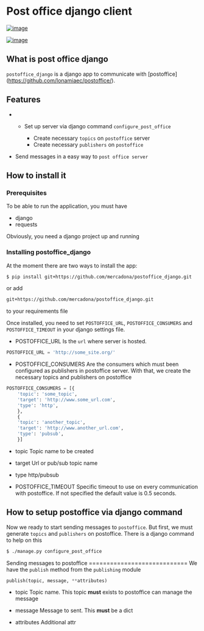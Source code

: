 # Post office django client

[![image](https://circleci.com/gh/mercadona/postoffice_django/tree/master.svg?style=svg)](https://circleci.com/gh/mercadona/postoffice_django/tree/master)

[![image](https://badge.fury.io/py/postoffice-django.svg)](https://badge.fury.io/py/postoffice-django)

## What is post office django

`postoffice_django` is a django app to
communicate with
\[postoffice\](<https://github.com/lonamiaec/postoffice/>).

## Features

  -   - Set up server via django command
        `configure_post_office`

          - Create necessary `topics` on
            `postoffice` server
          - Create necessary `publishers`
            on `postoffice`

  - Send messages in a easy way to `post office
    server`

## How to install it

### Prerequisites

To be able to run the application, you must have

  - django
  - requests

Obviously, you need a django project up and running

### Installing postoffice_django

At the moment there are two ways to install the app:

``` bash
$ pip install git+https://github.com/mercadona/postoffice_django.git
```

or add

``` txt
git+https://github.com/mercadona/postoffice_django.git
```

to your requirements file

Once installed, you need to set
`POSTOFFICE_URL`,
`POSTOFFICE_CONSUMERS` and
`POSTOFFICE_TIMEOUT` in your django
settings file.

  - POSTOFFICE_URL
    Is the `url` where server is hosted.


```python
POSTOFFICE_URL = 'http://some_site.org/'
```

  - POSTOFFICE_CONSUMERS
    Are the consumers which must been configured as publishers in
    postoffice server. With that, we create the necessary topics and
    publishers on postoffice


```python
POSTOFFICE_CONSUMERS = [{
    'topic': 'some_topic',
    'target': 'http://www.some_url.com',
    'type': 'http',
    },
    {
    'topic': 'another_topic',
    'target': 'http://www.another_url.com',
    'type': 'pubsub',
    }]
```

  - topic
    Topic name to be created

  - target
    Url or pub/sub topic name

  - type
    http/pubsub

  - POSTOFFICE_TIMEOUT
    Specific timeout to use on every communication with
    <span class="title-ref">postoffice</span>. If not specified the
    default value is 0.5 seconds.


## How to setup postoffice via django command

Now we ready to start sending messages to
`postoffice`. But first, we must generate
`topics` and
`publishers` on postoffice. There is a
django command to help on this


``` bash
$ ./manage.py configure_post_office
```


Sending messages to postoffice ============================ We have the
`publish` method from the
`publishing` module

``` python
publish(topic, message, **attributes)
```

  - topic
    Topic name. This topic **must** exists to postoffice can manage the
    message

  - message
    Message to sent. This **must** be a dict

  - attributes
    Additional attr
